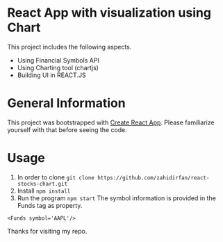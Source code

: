 # React App with visualization using Chart

This project includes the following aspects. 

- Using Financial Symbols API
- Using Charting tool (chartjs)
- Building UI in REACT.JS


# General Information

This project was bootstrapped with [Create React App](https://github.com/facebookincubator/create-react-app).
Please familiarize yourself with that before seeing the code.

# Usage
1. In order to clone
``git clone https://github.com/zahidirfan/react-stocks-chart.git``
2. Install
``npm install``
3. Run the program
``npm start``
The symbol information is provided in the Funds tag as property.

```
<Funds symbol='AAPL'/>

```


Thanks for visiting my repo.
